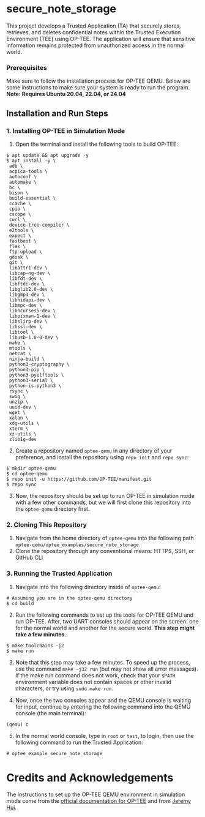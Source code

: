 # secure_note_storage
This project develops a Trusted Application (TA) that securely stores, retrieves, and deletes confidential notes within the Trusted Execution Environment (TEE) using OP-TEE. The application will ensure that sensitive information remains protected from unauthorized access in the normal world.

### Prerequisites
Make sure to follow the installation process for OP-TEE QEMU. Below are some instructions to make sure your system is ready to run the program.
**Note: Requires Ubuntu 20.04, 22.04, or 24.04** 

## Installation and Run Steps

### 1. Installing OP-TEE in Simulation Mode
1. Open the terminal and install the following tools to build OP-TEE:
```shell
$ apt update && apt upgrade -y
$ apt install -y \
 adb \
 acpica-tools \
 autoconf \
 automake \
 bc \
 bison \
 build-essential \
 ccache \
 cpio \
 cscope \
 curl \
 device-tree-compiler \
 e2tools \
 expect \
 fastboot \
 flex \
 ftp-upload \
 gdisk \
 git \
 libattr1-dev \
 libcap-ng-dev \
 libfdt-dev \
 libftdi-dev \
 libglib2.0-dev \
 libgmp3-dev \
 libhidapi-dev \
 libmpc-dev \
 libncurses5-dev \
 libpixman-1-dev \
 libslirp-dev \
 libssl-dev \
 libtool \
 libusb-1.0-0-dev \
 make \
 mtools \
 netcat \
 ninja-build \
 python3-cryptography \
 python3-pip \
 python3-pyelftools \
 python3-serial \
 python-is-python3 \
 rsync \
 swig \
 unzip \
 uuid-dev \
 wget \
 xalan \
 xdg-utils \
 xterm \
 xz-utils \
 zlib1g-dev
```

2. Create a repository named `optee-qemu` in any directory of your preference, and install the repository using `repo init` and `repo sync`:
```shell
$ mkdir optee-qemu
$ cd optee-qemu
$ repo init -u https://github.com/OP-TEE/manifest.git
$ repo sync
```

3. Now, the repository should be set up to run OP-TEE in simulation mode with a few other commands, but we will first clone this repository into the `optee-qemu` directory first.

### 2. Cloning This Repository
1. Navigate from the home directory of `optee-qemu` into the following path `optee-qemu/optee_examples/secure_note_storage`.
2. Clone the repository through any conventional means: HTTPS, SSH, or GitHub CLI

### 3. Running the Trusted Application
1. Navigate into the following directory inside of `optee-qemu`:
```shell
# Assuming you are in the optee-qemu directory
$ cd build
```

2. Run the following commands to set up the tools for OP-TEE QEMU and run OP-TEE. After, two UART consoles should appear on the screen: one for the normal world and another for the secure world. **This step might take a few minutes.**
```shell
$ make toolchains -j2
$ make run
```

3. Note that this step may take a few minutes. To speed up the process, use the command `make -j32 run` (but may not show all error messages). If the make run command does not work, check that your `$PATH` environment variable does not contain spaces or other invalid characters, or try using `sudo make run`.

4. Now, once the two consoles appear and the QEMU console is waiting for input, continue by entering the following command into the QEMU console (the main terminal):
```
(qemu) c
```

5. In the normal world console, type in `root` or `test`, to login, then use the following command to run the Trusted Application:
```
# optee_example_secure_note_storage
```

# Credits and Acknowledgements
The instructions to set up the OP-TEE QEMU environment in simulation mode come from the [official documentation for OP-TEE](https://optee.readthedocs.io/en/latest/index.html) and from [Jeremy Hui](https://github.com/jeremywhui).
